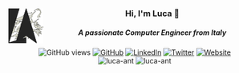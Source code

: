 <div align="center">
    <img align="left" width=70px src="https://raw.githubusercontent.com/luca-ant/luca-ant/main/LA_Q.png">
  <h3>Hi, I'm Luca 👋</h3>
  <h5>A passionate Computer Engineer from Italy</h5>
</div>

<div align="center">
  <img src="https://komarev.com/ghpvc/?username=luca-ant&label=GitHub%20profile%20views&color=28a745&style=flat&color=brightgreen" alt="GitHub views" />
  <a href="https://github.com/luca-ant"><img src="https://img.shields.io/github/followers/luca-ant.svg?label=GitHub&style=flat&color=brightgreen&logo=github" alt="GitHub"></a>
  <a href="https://www.linkedin.com/in/luca-ant"><img src="https://img.shields.io/badge/LinkedIn-blue?style=flat&color=blue&logo=linkedin" alt="LinkedIn"></a>
  <a href="https://twitter.com/luca_antognetti"><img src="https://img.shields.io/twitter/follow/luca_antognetti?label=Twitter&style=flat&color=blue&logo=twitter" alt="Twitter"></a>
  <a href="https://luca-ant.github.io"><img alt="Website" src="https://img.shields.io/website?down_color=critical&down_message=down&up_color=success&up_message=up&url=https%3A%2F%2Fluca-ant.github.io"></a>
</div>

<!--
<div align="center">
  <a href="https://github.com/ryo-ma/github-profile-trophy"><img src="https://github-profile-trophy.vercel.app/?username=luca-ant" alt="luca-ant" /></a>
</div>
-->

<!--
<div align="center">
  <h3>Languages and Tools:</h3>
  <a href="https://www.cprogramming.com/" target="_blank"> <img src="https://raw.githubusercontent.com/devicons/devicon/master/icons/c/c-original.svg" alt="c" width="40" height="40"/> </a>
  <a href="https://www.java.com" target="_blank"> <img src="https://raw.githubusercontent.com/devicons/devicon/master/icons/java/java-original.svg" alt="java" width="40" height="40"/> </a>
<a href="https://www.python.org" target="_blank"> <img src="https://raw.githubusercontent.com/devicons/devicon/master/icons/python/python-original.svg" alt="python" width="40" height="40"/> </a>
  <a href="https://www.linux.org/" target="_blank"> <img src="https://raw.githubusercontent.com/devicons/devicon/master/icons/linux/linux-original.svg" alt="linux" width="40" height="40"/> </a>
  <a href="https://www.docker.com/" target="_blank"> <img src="https://raw.githubusercontent.com/devicons/devicon/master/icons/docker/docker-original-wordmark.svg" alt="docker" width="40" height="40"/> </a> 
  <a href="https://opencv.org/" target="_blank"> <img src="https://www.vectorlogo.zone/logos/opencv/opencv-icon.svg" alt="opencv" width="40" height="40"/> </a>
  <a href="https://www.tensorflow.org" target="_blank"> <img src="https://www.vectorlogo.zone/logos/tensorflow/tensorflow-icon.svg" alt="tensorflow" width="40" height="40"/> </a>
  <a href="https://scikit-learn.org/" target="_blank"> <img src="https://upload.wikimedia.org/wikipedia/commons/0/05/Scikit_learn_logo_small.svg" alt="scikit_learn" width="40" height="40"/> </a>
</div>
-->

<div align="center">
  <img height=125px src="https://github-readme-stats.vercel.app/api?username=luca-ant&show_icons=true&locale=en&theme=vue-dark" alt="luca-ant" />
  <img height=125px src="https://github-readme-stats.vercel.app/api/top-langs?username=luca-ant&show_icons=true&locale=en&layout=compact&theme=vue-dark" alt="luca-ant" />
  <!--   <img src="https://github-readme-streak-stats.herokuapp.com/?user=luca-ant&" alt="luca-ant" /> -->
</div>


<!--
**luca-ant/luca-ant** is a ✨ _special_ ✨ repository because its `README.md` (this file) appears on your GitHub profile.

Here are some ideas to get you started:

- 🔭 I’m currently working on ...
- 🌱 I’m currently learning ...
- 👯 I’m looking to collaborate on ...
- 🤔 I’m looking for help with ...
- 💬 Ask me about ...
- 📫 How to reach me: ...
- 😄 Pronouns: ...
- ⚡ Fun fact: ...
-->
